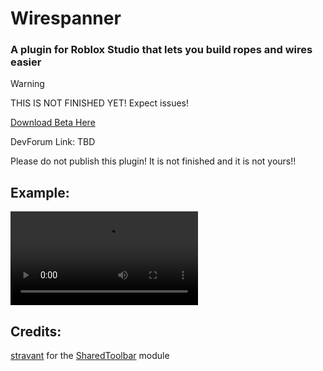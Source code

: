 # Wirespanner
### A plugin for Roblox Studio that lets you build ropes and wires easier

> [!WARNING]
> THIS IS NOT FINISHED YET! Expect issues!

[Download Beta Here](https://github.com/rinuwaii/wirespanner/releases/latest)

DevForum Link: TBD

Please do not publish this plugin! It is not finished and it is not yours!!

## Example:
![Preview Video](/assets/preview.mp4)

## Credits:
[stravant](https://github.com/stravant) for the [SharedToolbar](/src/modules/SharedToolbar.lua) module
